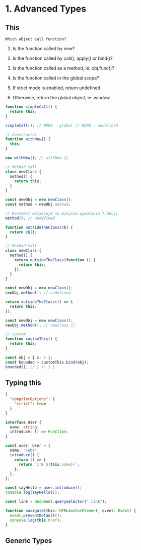 # 1. Advanced Types

## This

`Which object call function?`

1. Is the function called by new?
2. Is the function called by call(), apply() or bind()?
3. Is the function called as a method, ie: obj.func()?
4. Is the function called in the global scope?

5. If strict mode is enabled, return undefined
6. Otherwise, return the global object, ie: window

```ts
function simpleCall() {
  return this;
}

simpleCall(); // NODE - global // DENO - undefined

// Constructor
function withNew() {
  this;
}

new withNew(); // withNew {}

// Method Call
class newClass {
  method() {
    return this;
  }
}

const newObj = new newClass();
const method = newObj.method;

// Kontekst wstakzuje na miejsce wywołania funkcji
method(); // undefined
```

```ts
function outsideTheClass(cb) {
  return cb();
}

// Method Call
class newClass {
  method() {
    return outsideTheClass(function () {
      return this;
    });
  }
}

const newObj = new newClass();
newObj.method(); // undefined
```

```ts
return outsideTheClass(() => {
  return this;
});
```

```ts
const newObj = new newClass();
newObj.method(); // newClass {}
```

```ts
// custom
function customThis() {
  return this;
}

const obj = { x: 1 };
const bounded = customThis.bind(obj);
bounded(); // { x: 1 }
```

## Typing this

```json
{
  "compilerOptions": {
    "strict": true
  }
}
```

```ts
interface User {
  name: string;
  introduce: () => Function;
}

const user: User = {
  name: "Kuba",
  introduce() {
    return () => {
      return `I'm ${this.name}!`;
    };
  },
};

const sayHello = user.introduce();
console.log(sayHello());
```

```ts
const link = document.querySelector(".link");

function navigate(this: HTMLAnchorElement, event: Event) {
  event.preventDefault();
  console.log(this.href);
}
```

## Generic Types
